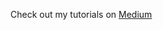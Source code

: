 Check out my tutorials on [Medium](https://medium.com/@MonlesYen/list/python-for-cybersecurity-0772db1c4f69)
